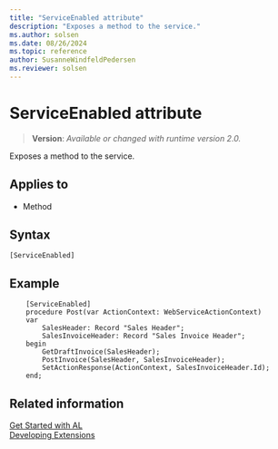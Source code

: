 ```yaml
---
title: "ServiceEnabled attribute"
description: "Exposes a method to the service."
ms.author: solsen
ms.date: 08/26/2024
ms.topic: reference
author: SusanneWindfeldPedersen
ms.reviewer: solsen
---
```

[//]: # (START>DO_NOT_EDIT)
[//]: # (IMPORTANT:Do not edit any of the content between here and the END>DO_NOT_EDIT.)
[//]: # (Any modifications should be made in the .xml files in the ModernDev repo.)

# ServiceEnabled attribute
> **Version**: _Available or changed with runtime version 2.0._

Exposes a method to the service.


## Applies to

- Method


## Syntax

```AL
[ServiceEnabled]
```

[//]: # (IMPORTANT: END>DO_NOT_EDIT)

## Example

```AL
    [ServiceEnabled]
    procedure Post(var ActionContext: WebServiceActionContext)
    var
        SalesHeader: Record "Sales Header";
        SalesInvoiceHeader: Record "Sales Invoice Header";
    begin
        GetDraftInvoice(SalesHeader);
        PostInvoice(SalesHeader, SalesInvoiceHeader);
        SetActionResponse(ActionContext, SalesInvoiceHeader.Id);
    end;
```

## Related information  
[Get Started with AL](../devenv-get-started.md)  
[Developing Extensions](../devenv-dev-overview.md)  